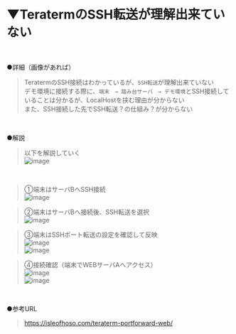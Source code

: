 # ▼TeratermのSSH転送が理解出来ていない<br>
<br>

●詳細（画像があれば）<br>
>TeratermのSSH接続はわかっているが、`SSH転送`が理解出来ていない<br>
>デモ環境に接続する際に、`端末　→ 踏み台サーバ　→ デモ環境`とSSH接続していることは分かるが、LocalHostを挟む理由が分からない<br>
>また、SSH接続した先でSSH転送？の仕組み？が分からない<br>
<br>

●解説<br>
>以下を解説していく<br>
>![image](https://user-images.githubusercontent.com/81621944/215250893-78f6ea32-424f-4fc2-b172-128089e6b668.png)<br>
<br>

>①端末はサーバBへSSH接続<br>
>![image](https://user-images.githubusercontent.com/81621944/215250963-6e99df57-0021-4e22-b132-4b711fb637a6.png)<br>

>②端末はサーバBへ接続後、SSH転送を選択<br>
>![image](https://user-images.githubusercontent.com/81621944/215251031-056b043c-f697-4fdd-a9ba-1a5fd82f5a8b.png)<br>

>③端末はSSHポート転送の設定を確認して反映<br>
>![image](https://user-images.githubusercontent.com/81621944/215251108-e679b2b6-71db-432d-840e-9e164bbd7afc.png)<br>
>![image](https://user-images.githubusercontent.com/81621944/215251118-d99a33c5-5619-4f7f-b430-c81d7f177193.png)<br>

>④接続確認（端末でWEBサーバAへアクセス）<br>
>![image](https://user-images.githubusercontent.com/81621944/215251157-8a32ad6e-3a54-4a96-9bcf-72b9d0a3561b.png)<br>
>![image](https://user-images.githubusercontent.com/81621944/215251168-5ef40bde-f9f8-4f90-be46-9e5a4caa8f19.png)<br>
<br>

●参考URL<br>
>https://isleofhoso.com/teraterm-portforward-web/<br>
<br>
